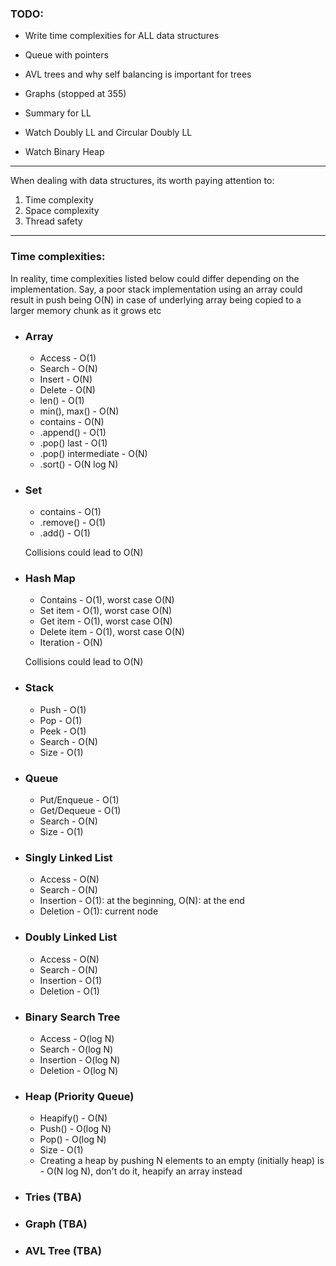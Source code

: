 ### TODO:

- Write time complexities for ALL data structures


- Queue with pointers


- AVL trees and why self balancing is important for trees
- Graphs (stopped at 355)


- Summary for LL
- Watch Doubly LL and Circular Doubly LL
- Watch Binary Heap

---

When dealing with data structures, its worth paying attention to:
1) Time complexity 
2) Space complexity
3) Thread safety

---

### Time complexities:

In reality, time complexities listed below could differ depending on the 
implementation. Say, a poor stack implementation using an array could result 
in push being O(N) in case of underlying array being copied to a larger 
memory chunk as it grows etc

- ### Array

    - Access - O(1)
    - Search - O(N)
    - Insert - O(N)
    - Delete - O(N)
    - len() - O(1)
    - min(), max() - O(N)
    - contains - O(N)
    - .append() - O(1)
    - .pop() last - O(1)
    - .pop() intermediate - O(N)
    - .sort() - O(N log N)


- ### Set

    - contains - O(1)
    - .remove() - O(1)
    - .add() - O(1)

  Collisions could lead to O(N)


- ### Hash Map

    - Contains - O(1), worst case O(N)
    - Set item - O(1), worst case O(N)
    - Get item - O(1), worst case O(N)
    - Delete item - O(1), worst case O(N)
    - Iteration - O(N)
  
  Collisions could lead to O(N)
  

- ### Stack

  - Push - O(1)
  - Pop - O(1)
  - Peek - O(1)
  - Search - O(N)
  - Size - O(1)


- ### Queue

  - Put/Enqueue - O(1)
  - Get/Dequeue - O(1)
  - Search - O(N)
  - Size - O(1)


- ### Singly Linked List

  - Access - O(N)
  - Search - O(N)
  - Insertion - O(1): at the beginning, O(N): at the end
  - Deletion - O(1): current node


- ### Doubly Linked List

  - Access - O(N)
  - Search - O(N)
  - Insertion - O(1)
  - Deletion - O(1)


- ### Binary Search Tree
  
  - Access - O(log N)
  - Search - O(log N)
  - Insertion - O(log N)
  - Deletion - O(log N)


- ### Heap (Priority Queue)

  - Heapify() - O(N)
  - Push() - O(log N)
  - Pop() - O(log N)
  - Size - O(1)
  - Creating a heap by pushing N elements to an empty (initially heap) is - O(N log N), 
  don't do it, heapify an array instead


- ### Tries (TBA)


- ### Graph (TBA)


- ### AVL Tree (TBA)
